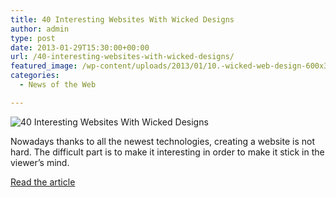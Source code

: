```yaml
---
title: 40 Interesting Websites With Wicked Designs
author: admin
type: post
date: 2013-01-29T15:30:00+00:00
url: /40-interesting-websites-with-wicked-designs/
featured_image: /wp-content/uploads/2013/01/10.-wicked-web-design-600x301.png
categories:
  - News of the Web

---
```

<img alt="40 Interesting Websites With Wicked Designs" src="https://i1.wp.com/designsuperstars.net/wp-content/uploads/2013/01/10.-wicked-web-design-600x301.png?resize=600%2C301" data-recalc-dims="1" />

Nowadays thanks to all the newest technologies, creating a website is not hard. The difficult part is to make it interesting in order to make it stick in the viewer’s mind.

<a title="40 Interesting Websites With Wicked Designs" href="http://designsuperstars.net/40-interesting-websites-with-wicked-designs/" target="_blank">Read the article</a>